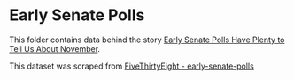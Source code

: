 # Early Senate Polls

This folder contains data behind the story [Early Senate Polls Have Plenty to Tell Us About November](https://fivethirtyeight.com/features/early-senate-polls-have-plenty-to-tell-us-about-november/).

This dataset was scraped from [FiveThirtyEight - early-senate-polls](https://github.com/fivethirtyeight/data/tree/master/early-senate-polls)